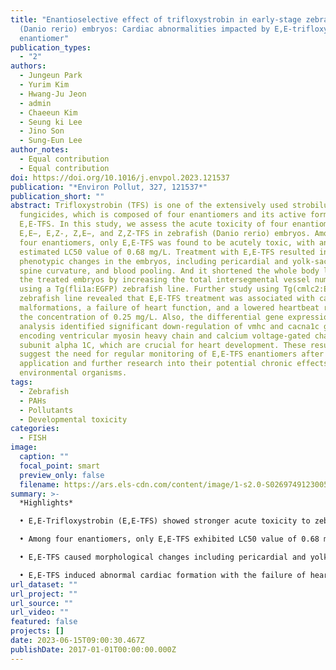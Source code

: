 ```yaml
---
title: "Enantioselective effect of trifloxystrobin in early-stage zebrafish
  (Danio rerio) embryos: Cardiac abnormalities impacted by E,E-trifloxystrobin
  enantiomer"
publication_types:
  - "2"
authors:
  - Jungeun Park
  - Yurim Kim
  - Hwang-Ju Jeon
  - admin
  - Chaeeun Kim
  - Seung ki Lee
  - Jino Son
  - Sung-Eun Lee
author_notes:
  - Equal contribution
  - Equal contribution
doi: https://doi.org/10.1016/j.envpol.2023.121537
publication: "*Environ Pollut, 327, 121537*"
publication_short: ""
abstract: Trifloxystrobin (TFS) is one of the extensively used strobilurin
  fungicides, which is composed of four enantiomers and its active form is
  E,E-TFS. In this study, we assess the acute toxicity of four enantiomers,
  E,E−, E,Z-, Z,E−, and Z,Z-TFS in zebrafish (Danio rerio) embryos. Among the
  four enantiomers, only E,E-TFS was found to be acutely toxic, with an
  estimated LC50 value of 0.68 mg/L. Treatment with E,E-TFS resulted in various
  phenotypic changes in the embryos, including pericardial and yolk-sac edema,
  spine curvature, and blood pooling. And it shortened the whole body length in
  the treated embryos by increasing the total intersegmental vessel numbers
  using a Tg(fli1a:EGFP) zebrafish line. Further study using Tg(cmlc2:EGFP)
  zebrafish line revealed that E,E-TFS treatment was associated with cardiac
  malformations, a failure of heart function, and a lowered heartbeat rate at
  the concentration of 0.25 mg/L. Also, the differential gene expression
  analysis identified significant down-regulation of vmhc and cacna1c genes
  encoding ventricular myosin heavy chain and calcium voltage-gated channel
  subunit alpha 1C, which are crucial for heart development. These results
  suggest the need for regular monitoring of E,E-TFS enantiomers after field
  application and further research into their potential chronic effects on
  environmental organisms.
tags:
  - Zebrafish
  - PAHs
  - Pollutants
  - Developmental toxicity
categories:
  - FISH
image:
  caption: ""
  focal_point: smart
  preview_only: false
  filename: https://ars.els-cdn.com/content/image/1-s2.0-S0269749123005390-ga1_lrg.jpg
summary: >-
  *Highlights*

  • E,E-Trifloxystrobin (E,E-TFS) showed stronger acute toxicity to zebrafish embryos.

  • Among four enantiomers, only E,E-TFS exhibited LC50 value of 0.68 mg/L.

  • E,E-TFS caused morphological changes including pericardial and yolk-sac edemas.

  • E,E-TFS induced abnormal cardiac formation with the failure of heart function.
url_dataset: ""
url_project: ""
url_source: ""
url_video: ""
featured: false
projects: []
date: 2023-06-15T09:00:30.467Z
publishDate: 2017-01-01T00:00:00.000Z
---
```

